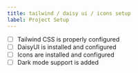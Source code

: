 ```yaml
---
title: tailwind / daisy ui / icons setup
label: Project Setup
---
```


- [ ] Tailwind CSS is properly configured
- [ ] DaisyUI is installed and configured
- [ ] Icons are installed and configured
- [ ] Dark mode support is added
